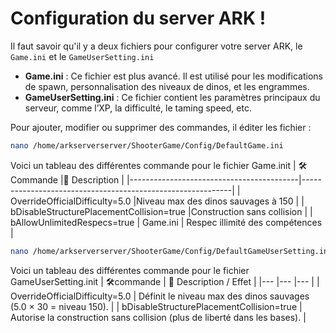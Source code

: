 # Configuration du server ARK ! 
Il faut savoir qu'il y a deux fichiers pour configurer votre server ARK, le `Game.ini` et le `GameUserSetting.ini` 
- **Game.ini** : Ce fichier est plus avancé. Il est utilisé pour les modifications de spawn, personnalisation des niveaux de dinos, et les engrammes.
- **GameUserSetting.ini** : Ce fichier contient les paramètres principaux du serveur, comme l’XP, la difficulté, le taming speed, etc.

Pour ajouter, modifier ou supprimer des commandes, il éditer les fichier :
```bash
nano /home/arkserverserver/ShooterGame/Config/DefaultGame.ini
```
Voici un tableau des différentes commande pour le fichier Game.init
| 🛠️Commande                               |🧩 Description                                             |
|------------------------------------------|------------------------------------------------------------|
| OverrideOfficialDifficulty=5.0           |Niveau max des dinos sauvages à 150                         |
| bDisableStructurePlacementCollision=true |Construction sans collision                                 |
| bAllowUnlimitedRespecs=true              | Game.ini | Respec illimité des compétences                 |
```bash
nano /home/arkserverserver/ShooterGame/Config/DefaultGameUserSetting.ini
```
Voici un tableau des différentes commande pour le fichier GameUserSetting.init
| 🛠️commande | 🧩 Description / Effet |
|--- |--- |--- |
| OverrideOfficialDifficulty=5.0 | Définit le niveau max des dinos sauvages (5.0 × 30 = niveau 150). |
| bDisableStructurePlacementCollision=true | Autorise la construction sans collision (plus de liberté dans les bases). |
